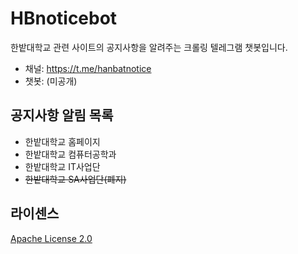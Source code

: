 # HBnoticebot
한밭대학교 관련 사이트의 공지사항을 알려주는 크롤링 텔레그램 챗봇입니다.

- 채널: https://t.me/hanbatnotice
- 챗봇: (미공개)

## 공지사항 알림 목록

- 한밭대학교 홈페이지
- 한밭대학교 컴퓨터공학과
- 한밭대학교 IT사업단
- ~~한밭대학교 SA사업단(폐지)~~

## 라이센스
[Apache License 2.0](https://github.com/tkddn204/HBnoticebot/blob/master/LICENSE)
